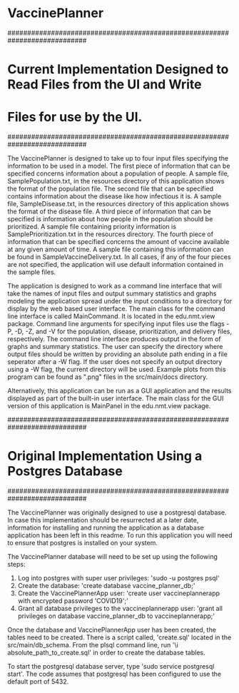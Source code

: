 # VaccinePlanner

############################################################################
#  Current Implementation Designed to Read Files from the UI and Write
#  Files for use by the UI.
############################################################################

The VaccinePlanner is designed to take up to four input files specifying the
information to be used in a model.  The first piece of information that can
be specified concerns information about a population of people.  A sample file,
SamplePopulation.txt, in the resources directory of this application shows the format of
the population file.  The second file that can be specified contains information
about the disease like how infectious it is.  A sample file, SampleDisease.txt, in the resources directory of this application shows the format of the disease file.  A third piece of information that can be specified is information about how people in the population should be prioritized.  A sample file containing priority information is SamplePrioritization.txt in the resources directory.  The fourth piece of information that can be specified concerns the amount of vaccine available at any given amount of time.  A sample file containing this information can be found in SampleVaccineDelivery.txt.  In all cases, if any of the four pieces are not specified, the application will use default information contained in the sample files.

The application is designed to work as a command line interface that will take the names of input files and output summary statistics and graphs modeling the application spread under the input conditions to a directory for display by the web based user interface.  The main class for the command line interface is called MainCommand.  It is located in the edu.nmt.view package.  Command line arguments for specifying input files use the flags -P, -D, -Z, and -V for the population, disease, prioritization, and delivery files, respectively. The command line interface produces output in the form of graphs and summary statistics.  The user can specify the directory where output files should be written by providing an absolute path ending in a file seperator after a -W flag.  If the user does not specify an output directory using a -W flag, the current directory will be used.  Example plots from this program can be found as ".png" files in the src/main/docs directory.

Alternatively, this application can be run as a GUI application and the results displayed as part of the built-in user interface.  The main class for the GUI version of this application is MainPanel in the edu.nmt.view package.


############################################################################
#  Original Implementation Using a Postgres Database
############################################################################

The VaccinePlanner was originally designed to use a postgresql database.  In case this implementation should be resurrected at a later date, information for installing and running the application as a database application has been left in this readme.  To run this application you will need to ensure that postgres is installed on your system.

The VaccinePlanner database will need to be set up using the following steps:
1.  Log into postgres with super user privileges: 'sudo -u postgres psql'
2.  Create the database:  'create database vaccine_planner_db;'
3.  Create the VaccinePlannerApp user:  'create user vaccineplannerapp with encrypted password 'COVID19';'
4.  Grant all database privileges to the vaccineplannerapp user: 'grant all privileges on database vaccine_planner_db to vaccineplannerapp;'

Once the database and VaccinePlannerApp user has been created, the tables need to be created.  There is a script called, 'create.sql' located in the src/main/db_schema.  From the plsql command line, run '\i absolute_path_to_create.sql' in order to create the database tables.

To start the postgresql database server, type 'sudo service postgresql start'.  The code assumes that postgresql has been configured to use the default port of 5432.